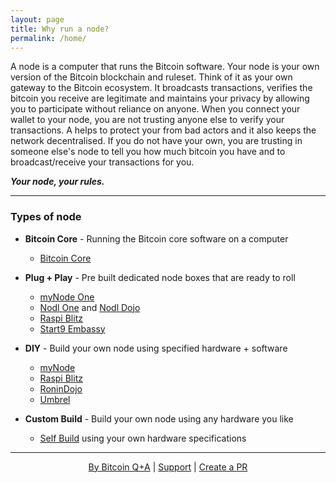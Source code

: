 ```yaml
---
layout: page
title: Why run a node?
permalink: /home/
---
```


A node is a computer that runs the Bitcoin software. Your node is your own version of the Bitcoin blockchain and ruleset. Think of it as your own gateway to the Bitcoin ecosystem. It broadcasts transactions, verifies the bitcoin you receive are legitimate and maintains your privacy by allowing you to participate without reliance on anyone. When you connect your wallet to your node, you are not trusting anyone else to verify your transactions. A helps to protect your from bad actors and it also keeps the network decentralised. If you do not have your own, you are trusting in someone else's node to tell you how much bitcoin you have and to broadcast/receive your transactions for you.

***Your node, your rules.***

***

### Types of node 

-  **Bitcoin Core** - Running the Bitcoin core software on a computer
   - [Bitcoin Core](https://bitcoincore.org/en/download/)

-  **Plug + Play** - Pre built dedicated node boxes that are ready to roll
    - [myNode One](https://mynodebtc.com/products/one)
    - [Nodl One](https://shop.nodl.it/en/) and [Nodl Dojo](https://shop.nodl.it/en/)
    - [Raspi Blitz](https://shop.fulmo.org/product-category/raspiblitz/)
    - [Start9 Embassy](https://store.start9labs.com/collections/embassy)

-  **DIY** - Build your own node using specified hardware + software
    - [myNode](https://mynodebtc.com/products/community_edition)
    - [Raspi Blitz](https://github.com/rootzoll/raspiblitz)
    - [RoninDojo](https://wiki.ronindojo.io/)
    - [Umbrel](https://getumbrel.com/#start)
    
-  **Custom Build** - Build your own node using any hardware you like
    - [Self Build](/self-build) using your own hardware specifications





***

<p align="center">
  <a href="https://twitter.com/BitcoinQ_A">By Bitcoin Q+A</a> |
  <a href="https://btcpayjungle.com/apps/2kYZPktoVSxfp4fWaZjcbnbPpCut/pos">Support</a> |
  <a href="https://github.com/BitcoinQnA/node-guide">Create a PR</a> 
  <br><br>
</p>

